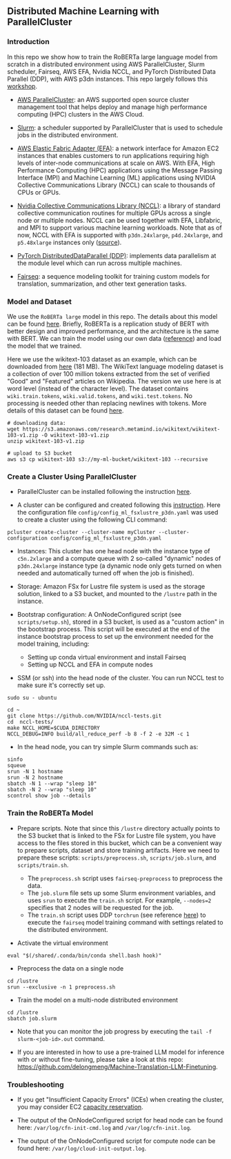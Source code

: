 ## Distributed Machine Learning with ParallelCluster

### Introduction

In this repo we show how to train the RoBERTa large language model from scratch in a distributed environment using AWS ParallelCluster, Slurm scheduler, Fairseq, AWS EFA, Nvidia NCCL, and PyTorch Distributed Data Parallel (DDP), with AWS p3dn instances. This repo largely follows this [workshop](https://www.hpcworkshops.com/09-ml-on-parallelcluster.html).


- [AWS ParallelCluster](https://aws.amazon.com/hpc/parallelcluster/): an AWS supported open source cluster management tool that helps deploy and manage high performance computing (HPC) clusters in the AWS Cloud.

- [Slurm](https://slurm.schedmd.com/documentation.html): a scheduler supported by ParallelCluster that is used to schedule jobs in the distributed environment.  

- [AWS Elastic Fabric Adapter (EFA)](https://aws.amazon.com/hpc/efa/): a network interface for Amazon EC2 instances that enables customers to run applications requiring high levels of inter-node communications at scale on AWS. With EFA, High Performance Computing (HPC) applications using the Message Passing Interface (MPI) and Machine Learning (ML) applications using NVIDIA Collective Communications Library (NCCL) can scale to thousands of CPUs or GPUs.  


- [Nvidia Collective Communications Library (NCCL)](https://developer.nvidia.com/nccl): a library of standard collective communication routines for multiple GPUs across a single node or multiple nodes. NCCL can be used together with EFA, Libfabric, and MPI to support various machine learning workloads. Note that as of now, NCCL with EFA is supported with `p3dn.24xlarge`, `p4d.24xlarge`, and `p5.48xlarge` instances only ([source](https://docs.aws.amazon.com/AWSEC2/latest/UserGuide/efa-start-nccl.html)).


- [PyTorch DistributedDataParallel (DDP)](https://pytorch.org/tutorials/intermediate/ddp_tutorial.html): implements data parallelism at the module level which can run across multiple machines.

- [Fairseq](https://ai.facebook.com/tools/fairseq/): a sequence modeling toolkit for training custom models for translation, summarization, and other text generation tasks.


### Model and Dataset

We use the `RoBERTa large` model in this repo. The details about this model can be found [here](https://github.com/facebookresearch/fairseq/blob/main/examples/roberta/README.md). Briefly, RoBERTa is a replication study of BERT with better design and improved performance, and the architecture is the same with BERT. We can train the model using our own data ([reference](https://github.com/facebookresearch/fairseq/blob/main/examples/roberta/README.pretraining.md)) and load the model that we trained. 


Here we use the wikitext-103 dataset as an example, which can be downloaded from [here](https://s3.amazonaws.com/research.metamind.io/wikitext/wikitext-103-v1.zip) (181 MB). The WikiText language modeling dataset is a collection of over 100 million tokens extracted from the set of verified "Good" and "Featured" articles on Wikipedia. The version we use here is at word level (instead of the character level). The dataset contains `wiki.train.tokens`, `wiki.valid.tokens`, and `wiki.test.tokens`. No processing is needed other than replacing newlines with tokens. More details of this dataset can be found [here](https://blog.salesforceairesearch.com/the-wikitext-long-term-dependency-language-modeling-dataset/). 

```
# downloading data:
wget https://s3.amazonaws.com/research.metamind.io/wikitext/wikitext-103-v1.zip -O wikitext-103-v1.zip
unzip wikitext-103-v1.zip

# upload to S3 bucket
aws s3 cp wikitext-103 s3://my-ml-bucket/wikitext-103 --recursive
```


### Create a Cluster Using ParallelCluster

- ParallelCluster can be installed following the instruction [here](https://docs.aws.amazon.com/parallelcluster/latest/ug/install-v3-virtual-environment.html).  

- A cluster can be configured and created following this [instruction](https://docs.aws.amazon.com/parallelcluster/latest/ug/install-v3-configuring.html). Here the configuration file `config/config_ml_fsxlustre_p3dn.yaml` was used to create a cluster using the following CLI command:

```
pcluster create-cluster --cluster-name myCluster --cluster-configuration config/config_ml_fsxlustre_p3dn.yaml
```

  - Instances: This cluster has one head node with the instance type of `c5n.2xlarge` and a compute queue with 2 so-called "dynamic" nodes of `p3dn.24xlarge` instance type (a dynamic node only gets turned on when needed and automatically turned off when the job is finished). 

  - Storage: Amazon FSx for Lustre file system is used as the storage solution, linked to a S3 bucket, and mounted to the `/lustre` path in the instance.

  - Bootstrap configuration: A OnNodeConfigured script (see `scripts/setup.sh`), stored in a S3 bucket, is used as a "custom action" in the bootstrap process. This script will be executed at the end of the instance bootstrap process to set up the environment needed for the model training, including:

    - Setting up conda virtual environment and install Fairseq
    - Setting up NCCL and EFA in compute nodes  

- SSM (or ssh) into the head node of the cluster. You can run NCCL test to make sure it's correctly set up.
```
sudo su - ubuntu

cd ~
git clone https://github.com/NVIDIA/nccl-tests.git
cd  nccl-tests/
make NCCL_HOME=$CUDA_DIRECTORY
NCCL_DEBUG=INFO build/all_reduce_perf -b 8 -f 2 -e 32M -c 1
```   

- In the head node, you can try simple Slurm commands such as:

```
sinfo
squeue
srun -N 1 hostname
srun -N 2 hostname
sbatch -N 1 --wrap "sleep 10"
sbatch -N 2 --wrap "sleep 10"
scontrol show job --details
```


### Train the RoBERTa Model

- Prepare scripts. Note that since this `/lustre` directory actually points to the S3 bucket that is linked to the FSx for Lustre file system, you have access to the files stored in this bucket, which can be a convenient way to prepare scripts, dataset and store training artifacts. Here we need to prepare these scripts: `scripts/preprocess.sh`, `scripts/job.slurm`, and `scripts/train.sh`.   
  - The `preprocess.sh` script uses `fairseq-preprocess` to preprocess the data.  
  - The `job.slurm` file sets up some Slurm environment variables, and uses `srun` to execute the `train.sh` script. For example, `--nodes=2` specifies that 2 nodes will be requested for the job.    
  - The `train.sh` script uses DDP `torchrun` (see reference [here](https://pytorch.org/docs/stable/elastic/run.html)) to execute the `fairseq` model training command with settings related to the distributed environment.  

- Activate the virtual environment

```
eval "$(/shared/.conda/bin/conda shell.bash hook)"
```

-  Preprocess the data on a single node

```
cd /lustre
srun --exclusive -n 1 preprocess.sh
```

- Train the model on a multi-node distributed environment

```
cd /lustre
sbatch job.slurm
```

- Note that you can monitor the job progress by executing the `tail -f slurm-<job-id>.out` command.  


- If you are interested in how to use a pre-trained LLM model for inference with or without fine-tuning, please take a look at this repo: https://github.com/delongmeng/Machine-Translation-LLM-Finetuning.


### Troubleshooting

- If you get "Insufficient Capacity Errors" (ICEs) when creating the cluster, you may consider EC2 [capacity reservation](https://docs.aws.amazon.com/AWSEC2/latest/UserGuide/capacity-reservations-using.html).

- The output of the OnNodeConfigured script for head node can be found here: `/var/log/cfn-init-cmd.log` and `/var/log/cfn-init.log`.

- The output of the OnNodeConfigured script for compute node can be found here: `/var/log/cloud-init-output.log`.

